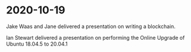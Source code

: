# 2020-10-19

Jake Waas and Jane delivered a presentation on writing a blockchain.

Ian Stewart delivered a presentation on performing the Online Upgrade of Ubuntu 18.04.5 to 20.04.1
